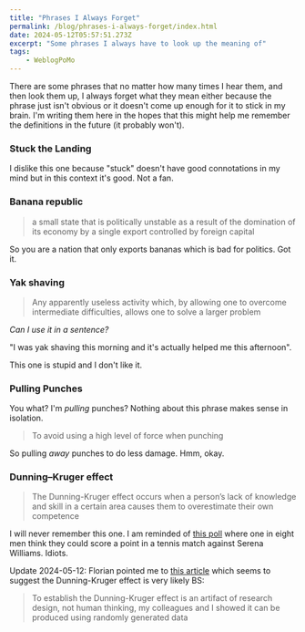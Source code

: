 ```yaml
---
title: "Phrases I Always Forget"
permalink: /blog/phrases-i-always-forget/index.html
date: 2024-05-12T05:57:51.273Z
excerpt: "Some phrases I always have to look up the meaning of"
tags:
    - WeblogPoMo
---
```


There are some phrases that no matter how many times I hear them, and then look them up, I always forget what they mean either because the phrase just isn't obvious or it doesn't come up enough for it to stick in my brain. I'm writing them here in the hopes that this might help me remember the definitions in the future (it probably won't).

### Stuck the Landing

I dislike this one because "stuck" doesn't have good connotations in my mind but in this context it's good. Not a fan.
### Banana republic

> a small state that is politically unstable as a result of the domination of its economy by a single export controlled by foreign capital

So you are a nation that only exports bananas which is bad for politics. Got it.

### Yak shaving 

> Any apparently useless activity which, by allowing one to overcome intermediate difficulties, allows one to solve a larger problem

_Can I use it in a sentence?_

"I was yak shaving this morning and it's actually helped me this afternoon". 

This one is stupid and I don't like it.

### Pulling Punches

You what? I'm _pulling_ punches? Nothing about this phrase makes sense in isolation.

> To avoid using a high level of force when punching

So pulling _away_ punches to do less damage. Hmm, okay.

### Dunning–Kruger effect

> The Dunning-Kruger effect occurs when a person’s lack of knowledge and skill in a certain area causes them to overestimate their own competence

I will never remember this one. I am reminded of [this poll](https://www.thecut.com/2019/07/poll-1-in-8-men-think-they-can-beat-serena-williams.html) where one in eight men think they could score a point in a tennis match against Serena Williams. Idiots.

Update 2024-05-12: Florian pointed me to [this article](https://theconversation.com/debunking-the-dunning-kruger-effect-the-least-skilled-people-know-how-much-they-dont-know-but-everyone-thinks-they-are-better-than-average-195527) which seems to suggest the Dunning-Kruger effect is very likely BS:

> To establish the Dunning-Kruger effect is an artifact of research design, not human thinking, my colleagues and I showed it can be produced using randomly generated data